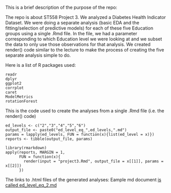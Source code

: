 This is a brief description of the purpose of the repo:

The repo is about ST558 Project 3. We analyzed a Diabetes Health Indicator Dataset. We were doing a separate analysis 
(basic EDA and the fitting/selection of predictive models) for each of these five Education groups using a single 
.Rmd file. In the file, we had a parameter corresponding to which Education level we were looking at and we subset the data to only use those observations 
for that analysis. We created render() code similar to the lecture to make the process of creating the five separate analysis simple to do.

Here is a list of R packages used:
```
readr
dplyr
ggplot2
corrplot
caret
ModelMetrics
rotationForest
```

This is the code used to create the analyses from a single .Rmd file (i.e. the render() code)
```
ed_levels <- c("2","3","4","5","6")
output_file <- paste0("ed_level_eq_",ed_levels,".md")
params = lapply(ed_levels, FUN = function(x){list(ed_level = x)})
reports <- tibble(output_file, params)

library(rmarkdown)
apply(reports, MARGIN = 1,
      FUN = function(x){
        render(input = "project3.Rmd", output_file = x[[1]], params = x[[2]])
      })
```
The links to .html files of the generated analyses:
Eample md document [is called ed_level_eq_2.md](ed_level_eq_2.html)

